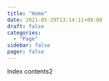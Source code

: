 ```yaml
---
title: "Home"
date: 2021-05-29T13:14:11+09:00
draft: false
categories:
  - "Page"
sidebar: false
pager: false
---
```


Index contents2
